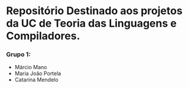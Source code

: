 # Repositório Destinado aos projetos da UC de Teoria das Linguagens e Compiladores.


### Grupo 1:
 * Márcio Mano
 * Maria João Portela
 * Catarina Mendelo
